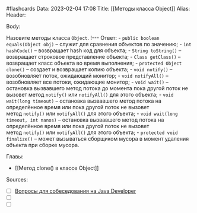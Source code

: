 #flashcards
Data: 2023-02-04 17:08
Title: [[Методы класса Object]]
Alias:
Header:




Body:


Назовите методы класса `Object`.
!---
Ответ:
	- `public boolean equals(Object obj)` – служит для сравнения объектов по значению;
	- `int hashCode()` – возвращает hash код для объекта;
	- `String toString()` – возвращает строковое представление объекта;
	- `Class getClass()` – возвращает класс объекта во время выполнения;
	- `protected Object clone()` – создает и возвращает копию объекта;
	- `void notify()` – возобновляет поток, ожидающий монитор;
	- `void notifyAll()` – возобновляет все потоки, ожидающие монитор;
	- `void wait()` – остановка вызвавшего метод потока до момента пока другой поток не вызовет метод `notify()` или `notifyAll()` для этого объекта;
	- `void wait(long timeout)` – остановка вызвавшего метод потока на определённое время или пока другой поток не вызовет метод `notify()` или `notifyAll()` для этого объекта;
	- `void wait(long timeout, int nanos)` – остановка вызвавшего метод потока на определённое время или пока другой поток не вызовет метод `notify()` или `notifyAll()` для этого объекта;
	- `protected void finalize()` – может вызываться сборщиком мусора в момент удаления объекта при сборке мусора.
<!--SR:!2023-03-14,3,310-->





Главы:
- [[Метод clone() в классе Object]]


Sources:
- [ ] [Вопросы для собеседования на Java Developer](https://github.com/enhorse/java-interview/blob/master/README.md#%D0%9E%D0%9E%D0%9F)
- [ ] []()
- [ ] []()
